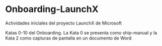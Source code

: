# Onboarding-LaunchX
Actividades iniciales del proyecto LaunchX de Microsoft

Katas 0-10 del Onboarding. La Kata 0 se presenta como ship-manual y la Kata 2 como capturas de pantalla en un documento de Word
